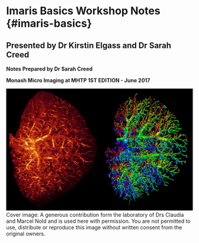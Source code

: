 # Imaris Basics Workshop Notes {#imaris-basics}

## Presented by Dr Kirstin Elgass and Dr Sarah Creed

**Notes Prepared by Dr Sarah Creed**

**Monash Micro Imaging at MHTP 1ST EDITION - June 2017**

![](/assets/cover/cover_image_%28DrClaudiaNold&DrMarcelNold%29.jpg)Cover image: A generous contribution form the laboratory of Drs Claudia and Marcel Nold and is used here with permission. You are not permitted to use, distribute or reproduce this image without written consent from the original owners.



